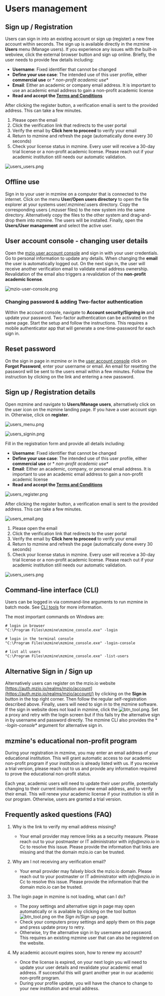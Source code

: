 # Users management

## Sign up / Registration

Users can sign in into an existing account or sign up (register) a new free account within seconds.
The sign up is available
directly in the mzmine **Users** menu (Manage users). If you experience any issues with the built-in
webview, click the
external browser button and sign up online. Briefly, the user needs to provide few details
including:

- **Username**: Fixed identifier that cannot be changed
- **Define your use case**: The intended use of this user profile, either **commercial use** or *
  *non-profit academic use**
- **Email**: Either an academic or company email address. It is important to use an
  academic email address to gain a non-profit academic license
- **Read and accept the [Terms and Conditions](https://mzio.io/general-terms-and-conditions/)**

After clicking the register button, a verification email is sent to the provided address. This can
take a few minutes.

1. Please open the email
2. Click the verification link that redirects to the user portal
3. Verify the email by **Click here to proceed** to verify your email
4. Return to mzmine and refresh the page (automatically done every 30 seconds)
5. Check your license status in mzmine. Every user will receive a 30-day trial license or a
   non-profit academic license. Please reach out if your academic institution still needs our
   automatic validation.

![users_users.png](img/users_users.png)

## Offline use

Sign in to your user in mzmine on a computer that is connected to the internet. Click on the menu
**User/Open users directory** to open the file explorer at your systems user/.mzmine/.users
directory.
Copy the corresponding users (.mzuser files) to the new system into the same directory.
Alternatively copy the files
to the other system and drag-and-drop them into mzmine. The users will be installed.
Finally, open the **Users/User management** and select the active user.

## User account console - changing user details

Open the [mzio user account console](https://auth.mzio.io/realms/mzio/account/) and sign in with
your user
credentials. Go to personal information to update any details. When changing the **email** the user
is automatically
logged out. On the next sign in, the user will receive another verification email to validate email
address ownership.
Revalidation of the email also triggers a revalidation of the **non-profit academic license**.

![mzio-user-console.png](img%2Fmzio-user-console.png)

### Changing password & adding Two-factor authentication

Within the account console, navigate to **Account security/Signing in** and update your password.
Two-factor authentication can be activated on the same page. Start the setup and follow the
instructions.
This requires a mobile authenticator app that will generate a one-time-password for each sign in.

## Reset password

On the sign in page in mzmine or in
the [user account console](https://auth.mzio.io/realms/mzio/account/) click on **Forgot Password**,
enter your username or email.
An email for resetting the password will be sent to the users email within a few minutes. Follow the
instruction by
clicking on the link and entering a new password.

## Sign up / Registration details

Open mzmine and navigate to **Users/Manage users**, alternatively click on the user icon on the
mzmine landing page.
If you have a user account sign in. Otherwise, click on **register**.

![users_menu.png](img%2Fusers_menu.png)

![users_signin.png](img%2Fusers_signin.png)

Fill in the registration form and provide all details including:

- **Username**: Fixed identifier that cannot be changed
- **Define your use case**: The intended use of this user profile, either **commercial use** or *
  *non-profit academic use**
- **Email**: Either an academic, company, or personal email address. It is important to use an
  academic email address to gain a non-profit academic license
- **Read and accept the [Terms and Conditions](https://mzio.io/general-terms-and-conditions/)**

![users_register.png](img%2Fusers_register.png)

After clicking the register button, a verification email is sent to the provided address. This can
take
a few minutes.

![users_email.png](img%2Fusers_email.png)

1. Please open the email
2. Click the verification link that redirects to the user portal
3. Verify the email by **Click here to proceed** to verify your email
4. Return to mzmine and refresh the page (automatically done every 30 seconds)
5. Check your license status in mzmine. Every user will receive a 30-day trial license or a
   non-profit academic license. Please reach out if your academic institution still needs our
   automatic validation.

![users_users.png](img%2Fusers_users.png)

## Command-line interface (CLI)

Users can be logged in via command-line arguments to run mzmine in batch mode.
See [CLI tools](../commandline_tool.md) for more information.

The most important commands on Windows are:
```
# login in browser
"C:\Program Files\mzmine\mzmine_console.exe" -login

# login in the terminal console
"C:\Program Files\mzmine\mzmine_console.exe" -login-console
 
# list all users
"C:\Program Files\mzmine\mzmine_console.exe" -list-users 
```

## Alternative Sign in / Sign up

Alternatively users can register on the mzio.io
website [https://auth.mzio.io/realms/mzio/account](https://auth.mzio.io/realms/mzio/account/) by
clicking on the **Sign in** button in the top right corner.
Then follow the regular self-registration described above. Finally, users will need to sign in to
the mzmine software. If the sign in website does not load in mzmine, click
the ![btn_tool.png](img/btn_tool.png). Set a proxy and retry with the login screen but if this fails
try the alternative sign in by username and password directly. The mzmine CLI also provides the *
*-login-console** argument for alternative sign in.

## mzmine's educational non-profit program

During your registration in mzmine, you may enter an email address of your educational institution. 
This will grant automatic access to our academic non-profit program if your institution is already
listed with us. If you receive a trial version, please reach out to us and provide any information 
required to prove the educational non-profit status. 

Each year, academic users will need to update their user profile, potentially changing to their 
current institution and new email address, and to verify their email. This will renew your academic 
license if your institution is still in our program. Otherwise, users are granted a trial version.   


## Frequently asked questions (FAQ)

1. Why is the link to verify my email address missing?
    - Your email provider may remove links as a security measure. Please reach out to your
      postmaster or IT administrator with _info@mzio.io_ in Cc to resolve this issue. Please provide
      the information that links are missing and that the domain mzio.io can be trusted.

2. Why am I not receiving any verification email?
    - Your email provider may falsely block the mzio.io domain. Please reach out to your postmaster
      or IT administrator with _info@mzio.io_ in Cc to resolve this issue. Please provide the
      information that the domain mzio.io can be trusted.

3. The login page in mzmine is not loading, what can I do?
    - The poxy settings and alternative sign in page may open automatically or is available by
      clicking on the tool button ![btn_tool.png](img/btn_tool.png) on the _Sign in/Sign up_ page.
    - Check your computers proxy settings and apply them on this page and press update proxy to
      retry.
    - Otherwise, try the alternative sign in by username and password. This requires an existing
      mzmine user that can also be registered on the website. 

4. My academic account expires soon, how to renew my account?
    - Once the license is expired, on your next login you will need to update your user details and revalidate your academic email address. If successful this will grant another year in our academic non-profit program.
    - During your profile update, you will have the chance to change to your new institution and email address.